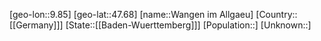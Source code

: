 ﻿---
location: [47.68,9.85]
type: City
tags:
- geo/City


SpocWebEntityId: 35439
isDeleted: false
confidential: public

---
[geo-lon::9.85]
[geo-lat::47.68]
[name::Wangen im Allgaeu]
[Country::[[Germany]]]
[State::[[Baden-Wuerttemberg]]]
[Population::]
[Unknown::]

